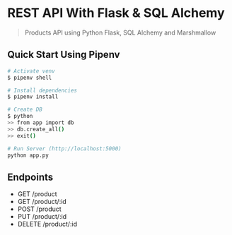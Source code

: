 # REST API With Flask & SQL Alchemy

> Products API using Python Flask, SQL Alchemy and Marshmallow

## Quick Start Using Pipenv

``` bash
# Activate venv
$ pipenv shell

# Install dependencies
$ pipenv install

# Create DB
$ python
>> from app import db
>> db.create_all()
>> exit()

# Run Server (http://localhost:5000)
python app.py
`````

## Endpoints

* GET     /product
* GET     /product/:id
* POST    /product
* PUT     /product/:id
* DELETE  /product/:id
````
